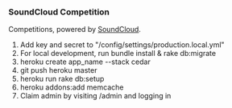 ### SoundCloud Competition

Competitions, powered by [SoundCloud](http://soundcloud.com).

1. Add key and secret to "/config/settings/production.local.yml"
2. For local development, run bundle install & rake db:migrate
3. heroku create app_name --stack cedar
4. git push heroku master
5. heroku run rake db:setup
6. heroku addons:add memcache
7. Claim admin by visiting /admin and logging in